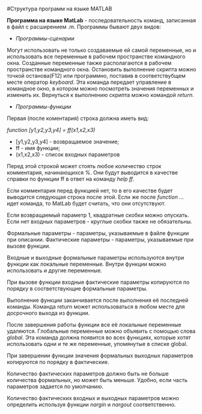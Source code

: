 #Структура программ на языке MATLAB

**Программа на языке MatLab** - последовательность команд, записанная в файл с расширением .m.
Программы бывают двух видов:

* _Программы-сценарии_

Могут использовать не только создаваемые ей самой переменные, но и использовать все переменные в рабочем пространстве командного окна. Созданные переменные также располагаются в рабочем пространстве командного окна.
Остановить выполнение скрипта можно точкой останова(F12) или программно, поставив в соответствубщем месте оператор *keyboard*. Эта команда передает управление в командное окно, в котором можно посмотреть значения переменных и изменить их. Вернуться к выполнению скрипта можно командой *return*.

* _Программы-функции_

Первая (после коментария) строка должна иметь вид:

*function [y1,y2,y3,y4] = ff(x1,x2,x3)*

  * [y1,y2,y3,y4] - возвращаемое значение;
  * ff - имя функции;
  * (x1,x2,x3) - список входных параметров
  
Перед этой строкой может стоять любое количество строк комментария, начинающихся *%*. Они будут выводится в качестве справки по функции ff в ответ на команду *help ff*.

Если комментария перед функцией нет, то в его качестве будет выводится следующая строка после этой. Если же после *function ...* идет команда, то MatLab будет считать, что они отсутствуют.

Если возвращаемый параметр 1, квадратные скобки можно опускать. Если нет входных параметров - круглые скобки также не обязательны.

Формальные параметры - параметры, указываемые в файле функции при описании.
Фактические параметры - параметры, указываемые при вызове функции.

Входные и выходные формальные параметры используются внутри функции как локальные переменные. Внутри функции можно использовать и другие переменные.

При вызове функции входные фактические параметры копируются по порядку в соответствующие формальные параметры.

Выполнение функции заканчивается после выполнения её последней команды. Команда return может использоваться в любом месте для досрочного выхода из функции.

После завершения работы функции все её локальные переменные удаляются. Глобальные переменные можно объявить с помощью слова *global*.
Эта команда должна появится во всех функциях, которые хотят использовать одни и те же переменные, упомянутые в списке global. 

При завершении функции значения формальных выходных параметров копируются по порядку в фактические.

Количество фактических параметров должно быть не больше количества формальных, но может быть меньше. Удобно, если часть параметров задается по умолчанию.

Количество фактических входных и выходных параметров можно определить используя функции *nargin* и *nargout* соответственно.

